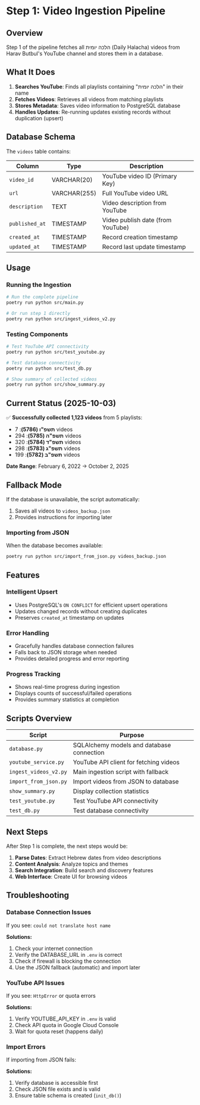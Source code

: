 # Step 1: Video Ingestion Pipeline

## Overview

Step 1 of the pipeline fetches all הלכה יומית (Daily Halacha) videos from Harav Butbul's YouTube channel and stores them in a database.

## What It Does

1. **Searches YouTube**: Finds all playlists containing "הלכה יומית" in their name
2. **Fetches Videos**: Retrieves all videos from matching playlists
3. **Stores Metadata**: Saves video information to PostgreSQL database
4. **Handles Updates**: Re-running updates existing records without duplication (upsert)

## Database Schema

The `videos` table contains:

| Column | Type | Description |
|--------|------|-------------|
| `video_id` | VARCHAR(20) | YouTube video ID (Primary Key) |
| `url` | VARCHAR(255) | Full YouTube video URL |
| `description` | TEXT | Video description from YouTube |
| `published_at` | TIMESTAMP | Video publish date (from YouTube) |
| `created_at` | TIMESTAMP | Record creation timestamp |
| `updated_at` | TIMESTAMP | Record last update timestamp |

## Usage

### Running the Ingestion

```bash
# Run the complete pipeline
poetry run python src/main.py

# Or run step 1 directly
poetry run python src/ingest_videos_v2.py
```

### Testing Components

```bash
# Test YouTube API connectivity
poetry run python src/test_youtube.py

# Test database connectivity
poetry run python src/test_db.py

# Show summary of collected videos
poetry run python src/show_summary.py
```

## Current Status (2025-10-03)

✅ **Successfully collected 1,123 videos** from 5 playlists:

- **תשפ"ו (5786)**: 7 videos
- **תשפ"ה (5785)**: 294 videos  
- **תשפ"ד (5784)**: 320 videos
- **תשפ"ג (5783)**: 298 videos
- **תשפ"ב (5782)**: 199 videos

**Date Range**: February 6, 2022 → October 2, 2025

## Fallback Mode

If the database is unavailable, the script automatically:
1. Saves all videos to `videos_backup.json`
2. Provides instructions for importing later

### Importing from JSON

When the database becomes available:

```bash
poetry run python src/import_from_json.py videos_backup.json
```

## Features

### Intelligent Upsert
- Uses PostgreSQL's `ON CONFLICT` for efficient upsert operations
- Updates changed records without creating duplicates
- Preserves `created_at` timestamp on updates

### Error Handling
- Gracefully handles database connection failures
- Falls back to JSON storage when needed
- Provides detailed progress and error reporting

### Progress Tracking
- Shows real-time progress during ingestion
- Displays counts of successful/failed operations
- Provides summary statistics at completion

## Scripts Overview

| Script | Purpose |
|--------|---------|
| `database.py` | SQLAlchemy models and database connection |
| `youtube_service.py` | YouTube API client for fetching videos |
| `ingest_videos_v2.py` | Main ingestion script with fallback |
| `import_from_json.py` | Import videos from JSON to database |
| `show_summary.py` | Display collection statistics |
| `test_youtube.py` | Test YouTube API connectivity |
| `test_db.py` | Test database connectivity |

## Next Steps

After Step 1 is complete, the next steps would be:

1. **Parse Dates**: Extract Hebrew dates from video descriptions
2. **Content Analysis**: Analyze topics and themes
3. **Search Integration**: Build search and discovery features
4. **Web Interface**: Create UI for browsing videos

## Troubleshooting

### Database Connection Issues

If you see: `could not translate host name`

**Solutions:**
1. Check your internet connection
2. Verify the DATABASE_URL in `.env` is correct
3. Check if firewall is blocking the connection
4. Use the JSON fallback (automatic) and import later

### YouTube API Issues

If you see: `HttpError` or quota errors

**Solutions:**
1. Verify YOUTUBE_API_KEY in `.env` is valid
2. Check API quota in Google Cloud Console
3. Wait for quota reset (happens daily)

### Import Errors

If importing from JSON fails:

**Solutions:**
1. Verify database is accessible first
2. Check JSON file exists and is valid
3. Ensure table schema is created (`init_db()`)
